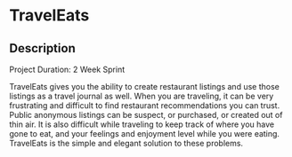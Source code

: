 # TravelEats

## Description

Project Duration: 2 Week Sprint

TravelEats gives you the ability to create restaurant listings and use those listings as a travel journal as well. When you are traveling, it can be very frustrating and difficult to find restaurant recommendations you can trust. Public anonymous listings can be suspect, or purchased, or created out of thin air. It is also difficult while traveling to keep track of where you have gone to eat, and your feelings and enjoyment level while you were eating. TravelEats is the simple and elegant solution to these problems.
